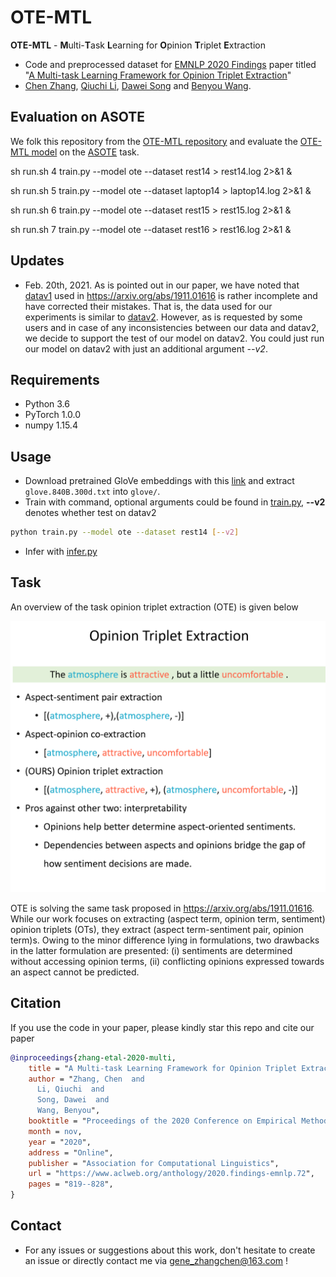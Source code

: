 # OTE-MTL

**OTE-MTL** - **M**ulti-**T**ask **L**earning for **O**pinion **T**riplet **E**xtraction
* Code and preprocessed dataset for [EMNLP 2020 Findings](https://2020.emnlp.org/) paper titled "[A Multi-task Learning Framework for Opinion Triplet Extraction](https://arxiv.org/abs/2010.01512)" 
* [Chen Zhang](https://genezc.github.io), [Qiuchi Li](https://qiuchili.github.io), [Dawei Song](http://cs.bit.edu.cn/szdw/jsml/js/sdw/index.htm) and [Benyou Wang](https://wabyking.github.io/old).

## Evaluation on ASOTE
We folk this repository from the [OTE-MTL repository](https://github.com/GeneZC/OTE-MTL) and evaluate the [OTE-MTL model](https://arxiv.org/pdf/2010.01512.pdf) on the [ASOTE](https://arxiv.org/pdf/2103.15255.pdf) task.

sh run.sh 4 train.py --model ote --dataset rest14 > rest14.log 2>&1 &

sh run.sh 5 train.py --model ote --dataset laptop14 > laptop14.log 2>&1 &

sh run.sh 6 train.py --model ote --dataset rest15 > rest15.log 2>&1 &

sh run.sh 7 train.py --model ote --dataset rest16 > rest16.log 2>&1 &

## Updates

* Feb. 20th, 2021. As is pointed out in our paper, we have noted that [datav1](https://github.com/xuuuluuu/SemEval-Triplet-data/tree/master/ASTE-Data-V1-AAAI2020) used in https://arxiv.org/abs/1911.01616 is rather incomplete and have corrected their mistakes. That is, the data used for our experiments is similar to [datav2](https://github.com/xuuuluuu/SemEval-Triplet-data/tree/master/ASTE-Data-V2-EMNLP2020). However, as is requested by some users and in case of any inconsistencies between our data and datav2, we decide to support the test of our model on datav2. You could just run our model on datav2 with just an additional argument *--v2*.

## Requirements

* Python 3.6
* PyTorch 1.0.0
* numpy 1.15.4

## Usage

* Download pretrained GloVe embeddings with this [link](http://nlp.stanford.edu/data/wordvecs/glove.840B.300d.zip) and extract `glove.840B.300d.txt` into `glove/`.
* Train with command, optional arguments could be found in [train.py](/train.py), **--v2** denotes whether test on datav2
```bash
python train.py --model ote --dataset rest14 [--v2]
```
* Infer with [infer.py](/infer.py)

## Task

An overview of the task opinion triplet extraction (OTE) is given below

![model](/assets/task.png)

 OTE is solving the same task proposed in https://arxiv.org/abs/1911.01616. While our work focuses on extracting (aspect term, opinion term, sentiment) opinion triplets (OTs), they extract (aspect term-sentiment pair, opinion term)s. Owing to the minor difference lying in formulations, two drawbacks in the latter formulation are presented: (i) sentiments are determined without accessing opinion terms, (ii) conflicting opinions expressed towards an aspect cannot be predicted.

## Citation

If you use the code in your paper, please kindly star this repo and cite our paper

```bibtex
@inproceedings{zhang-etal-2020-multi,
    title = "A Multi-task Learning Framework for Opinion Triplet Extraction",
    author = "Zhang, Chen  and
      Li, Qiuchi  and
      Song, Dawei  and
      Wang, Benyou",
    booktitle = "Proceedings of the 2020 Conference on Empirical Methods in Natural Language Processing: Findings",
    month = nov,
    year = "2020",
    address = "Online",
    publisher = "Association for Computational Linguistics",
    url = "https://www.aclweb.org/anthology/2020.findings-emnlp.72",
    pages = "819--828",
}
```

## Contact

* For any issues or suggestions about this work, don't hesitate to create an issue or directly contact me via [gene_zhangchen@163.com](mailto:gene_zhangchen@163.com) !